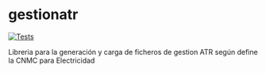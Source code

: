 # gestionatr
[![Tests](https://github.com/gisce/gestionatr/actions/workflows/python-app.yml/badge.svg)](https://github.com/gisce/gestionatr/actions/workflows/python-app.yml)

Libreria para la generación y carga de ficheros de gestion ATR según define
la CNMC para Electricidad
